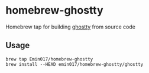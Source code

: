 # homebrew-ghostty
Homebrew tap for building [ghostty](https://ghostty.org/) from source code
## Usage
```shell
brew tap Emin017/homebrew-ghostty
brew install --HEAD emin017/homebrew-ghostty/ghostty
```